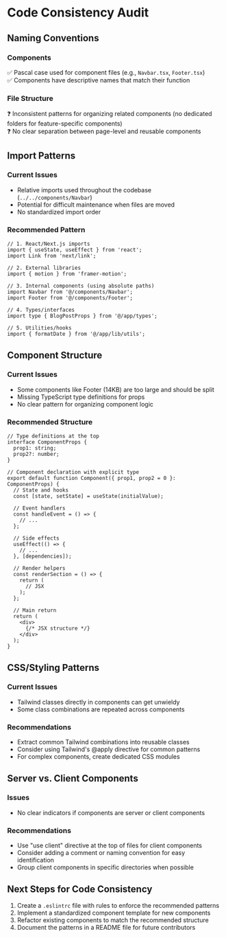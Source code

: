 # Code Consistency Audit

## Naming Conventions

### Components
✅ Pascal case used for component files (e.g., `Navbar.tsx`, `Footer.tsx`)  
✅ Components have descriptive names that match their function

### File Structure
❓ Inconsistent patterns for organizing related components (no dedicated folders for feature-specific components)  
❓ No clear separation between page-level and reusable components

## Import Patterns

### Current Issues
- Relative imports used throughout the codebase (`../../components/Navbar`)
- Potential for difficult maintenance when files are moved
- No standardized import order

### Recommended Pattern
```tsx
// 1. React/Next.js imports
import { useState, useEffect } from 'react';
import Link from 'next/link';

// 2. External libraries
import { motion } from 'framer-motion';

// 3. Internal components (using absolute paths)
import Navbar from '@/components/Navbar';
import Footer from '@/components/Footer';

// 4. Types/interfaces
import type { BlogPostProps } from '@/app/types';

// 5. Utilities/hooks
import { formatDate } from '@/app/lib/utils';
```

## Component Structure

### Current Issues
- Some components like Footer (14KB) are too large and should be split
- Missing TypeScript type definitions for props
- No clear pattern for organizing component logic

### Recommended Structure
```tsx
// Type definitions at the top
interface ComponentProps {
  prop1: string;
  prop2?: number;
}

// Component declaration with explicit type
export default function Component({ prop1, prop2 = 0 }: ComponentProps) {
  // State and hooks
  const [state, setState] = useState(initialValue);
  
  // Event handlers
  const handleEvent = () => {
    // ...
  };
  
  // Side effects
  useEffect(() => {
    // ...
  }, [dependencies]);
  
  // Render helpers
  const renderSection = () => {
    return (
      // JSX
    );
  };
  
  // Main return
  return (
    <div>
      {/* JSX structure */}
    </div>
  );
}
```

## CSS/Styling Patterns

### Current Issues
- Tailwind classes directly in components can get unwieldy
- Some class combinations are repeated across components

### Recommendations
- Extract common Tailwind combinations into reusable classes
- Consider using Tailwind's @apply directive for common patterns
- For complex components, create dedicated CSS modules

## Server vs. Client Components

### Issues
- No clear indicators if components are server or client components

### Recommendations
- Use "use client" directive at the top of files for client components
- Consider adding a comment or naming convention for easy identification
- Group client components in specific directories when possible

## Next Steps for Code Consistency

1. Create a `.eslintrc` file with rules to enforce the recommended patterns
2. Implement a standardized component template for new components
3. Refactor existing components to match the recommended structure
4. Document the patterns in a README file for future contributors 